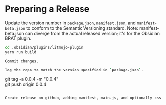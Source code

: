 # Preparing a Release

Update the version number in `package.json`, `manifest.json`, and `manifest-beta.json` to conform to the Semantic Versioning standard. 
Note: manifest-beta.json can diverge from the actual released version; it's for the Obsidian BRAT plugin.

```bash
cd .obsidian/plugins/litmojo-plugin
yarn run build

Commit changes.

Tag the repo to match the version specified in `package.json`.

```
git tag -a 0.0.4 -m "0.0.4"  
git push origin 0.0.4
```

Create release on github, adding manifest, main.js, and optionally css
